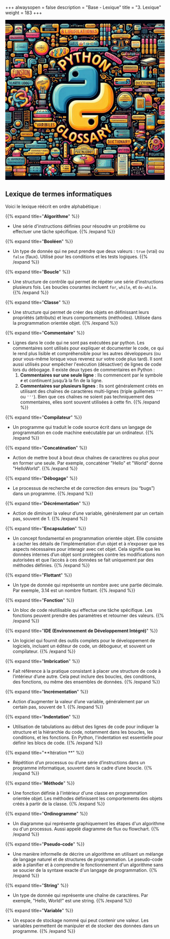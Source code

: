 +++
alwaysopen = false
description = "Base - Lexique"
title = "3. Lexique"
weight = 183
+++

![Lexique](lexique.jpeg?width=25vw)


## Lexique de termes informatiques

Voici le lexique réécrit en ordre alphabétique :

{{% expand title="**Algorithme**" %}}
- Une série d'instructions définies pour résoudre un problème ou effectuer une tâche spécifique.
{{% /expand %}}

{{% expand title="**Booléen**" %}}
- Un type de donnée qui ne peut prendre que deux valeurs : `true` (vrai) ou `false` (faux). Utilisé pour les conditions et les tests logiques.
{{% /expand %}}

{{% expand title="**Boucle**" %}}
- Une structure de contrôle qui permet de répéter une série d'instructions plusieurs fois. Les boucles courantes incluent `for`, `while`, et `do-while`.
{{% /expand %}}

{{% expand title="**Classe**" %}}
- Une structure qui permet de créer des objets en définissant leurs propriétés (attributs) et leurs comportements (méthodes). Utilisée dans la programmation orientée objet.
{{% /expand %}}

{{% expand title="**Commentaire**" %}}
- Lignes dans le code qui ne sont pas exécutées par python. Les commentaires sont utilisés pour expliquer et documenter le code, ce qui le rend plus lisible et compréhensible pour les autres développeurs (ou pour vous-même lorsque vous revenez sur votre code plus tard). Il sont aussi utilisés pour empêcher l'exécution (désactiver) de lignes de code lors du débogage.
Il existe deux types de commentaires en Python :
	1. **Commentaires sur une seule ligne** : Ils commencent par le symbole `#` et continuent jusqu’à la fin de la ligne.
	2. **Commentaires sur plusieurs lignes** : Ils sont généralement créés en utilisant des chaînes de caractères multi-lignes (triple guillemets `"""` ou `'''`). Bien que ces chaînes ne soient pas techniquement des commentaires, elles sont souvent utilisées à cette fin.
{{% /expand %}}

{{% expand title="**Compilateur**" %}}
- Un programme qui traduit le code source écrit dans un langage de programmation en code machine exécutable par un ordinateur.
{{% /expand %}}

{{% expand title="**Concaténation**" %}}
- Action de mettre bout à bout deux chaînes de caractères ou plus pour en former une seule. Par exemple, concaténer "Hello" et "World" donne "HelloWorld".
{{% /expand %}}

{{% expand title="**Débogage**" %}}
- Le processus de recherche et de correction des erreurs (ou “bugs”) dans un programme.
{{% /expand %}}

{{% expand title="**Décrémentation**" %}}
- Action de diminuer la valeur d’une variable, généralement par un certain pas, souvent de 1.
{{% /expand %}}

{{% expand title="**Encapsulation**" %}}
- Un concept fondamental en programmation orientée objet. Elle consiste à cacher les détails de l’implémentation d’un objet et à n’exposer que les aspects nécessaires pour interagir avec cet objet. Cela signifie que les données internes d’un objet sont protégées contre les modifications non autorisées et que l’accès à ces données se fait uniquement par des méthodes définies.
{{% /expand %}}

{{% expand title="**Flottant**" %}}
- Un type de donnée qui représente un nombre avec une partie décimale. Par exemple, 3.14 est un nombre flottant.
{{% /expand %}}

{{% expand title="**Fonction**" %}}
- Un bloc de code réutilisable qui effectue une tâche spécifique. Les fonctions peuvent prendre des paramètres et retourner des valeurs.
{{% /expand %}}

{{% expand title="**IDE (Environnement de Développement Intégré)**" %}}
- Un logiciel qui fournit des outils complets pour le développement de logiciels, incluant un éditeur de code, un débogueur, et souvent un compilateur.
{{% /expand %}}

{{% expand title="**Imbrication**" %}}
- Fait référence à la pratique consistant à placer une structure de code à l’intérieur d’une autre. Cela peut inclure des boucles, des conditions, des fonctions, ou même des ensembles de données.
{{% /expand %}}

{{% expand title="**Incrémentation**" %}}
- Action d’augmenter la valeur d’une variable, généralement par un certain pas, souvent de 1.
{{% /expand %}}

{{% expand title="**Indentation**" %}}
- Utilisation de tabulations au début des lignes de code pour indiquer la structure et la hiérarchie du code, notamment dans les boucles, les conditions, et les fonctions. En Python, l'indentation est essentielle pour définir les blocs de code.
{{% /expand %}}

{{% expand title="**Itération **" %}}
- Répétition d’un processus ou d’une série d’instructions dans un programme informatique, souvent dans le cadre d’une boucle.
{{% /expand %}}

{{% expand title="**Méthode**" %}}
- Une fonction définie à l'intérieur d'une classe en programmation orientée objet. Les méthodes définissent les comportements des objets créés à partir de la classe.
{{% /expand %}}

{{% expand title="**Ordinogramme**" %}}
- Un diagramme qui représente graphiquement les étapes d'un algorithme ou d'un processus. Aussi appelé diagramme de flux ou flowchart.
{{% /expand %}}

{{% expand title="**Pseudo-code**" %}}
- Une manière informelle de décrire un algorithme en utilisant un mélange de langage naturel et de structures de programmation. Le pseudo-code aide à planifier et à comprendre le fonctionnement d'un algorithme sans se soucier de la syntaxe exacte d'un langage de programmation.
{{% /expand %}}

{{% expand title="**String**" %}}
- Un type de donnée qui représente une chaîne de caractères. Par exemple, "Hello, World!" est une string.
{{% /expand %}}

{{% expand title="**Variable**" %}}
- Un espace de stockage nommé qui peut contenir une valeur. Les variables permettent de manipuler et de stocker des données dans un programme.
{{% /expand %}}


